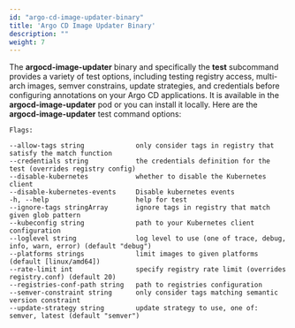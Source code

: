 ```yaml
---
id: "argo-cd-image-updater-binary"
title: 'Argo CD Image Updater Binary'
description: ""
weight: 7
---
```


The **argocd-image-updater** binary and specifically the **test** subcommand provides a variety of test options, including testing registry access, multi-arch images, semver constrains, update strategies, and credentials before configuring annotations on your Argo CD applications. It is available in the **argocd-image-updater** pod or you can install it locally. Here are the **argocd-image-updater** test command options:


```
Flags:

--allow-tags string             only consider tags in registry that satisfy the match function
--credentials string            the credentials definition for the test (overrides registry config)
--disable-kubernetes            whether to disable the Kubernetes client
--disable-kubernetes-events     Disable kubernetes events
-h, --help                      help for test
--ignore-tags stringArray       ignore tags in registry that match given glob pattern
--kubeconfig string             path to your Kubernetes client configuration
--loglevel string               log level to use (one of trace, debug, info, warn, error) (default "debug")
--platforms strings             limit images to given platforms (default [linux/amd64])
--rate-limit int                specify registry rate limit (overrides registry.conf) (default 20)
--registries-conf-path string   path to registries configuration
--semver-constraint string      only consider tags matching semantic version constraint
--update-strategy string        update strategy to use, one of: semver, latest (default "semver")
```